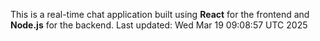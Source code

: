 This is a real-time chat application built using **React** for the frontend and **Node.js** for the backend.
Last updated: Wed Mar 19 09:08:57 UTC 2025
